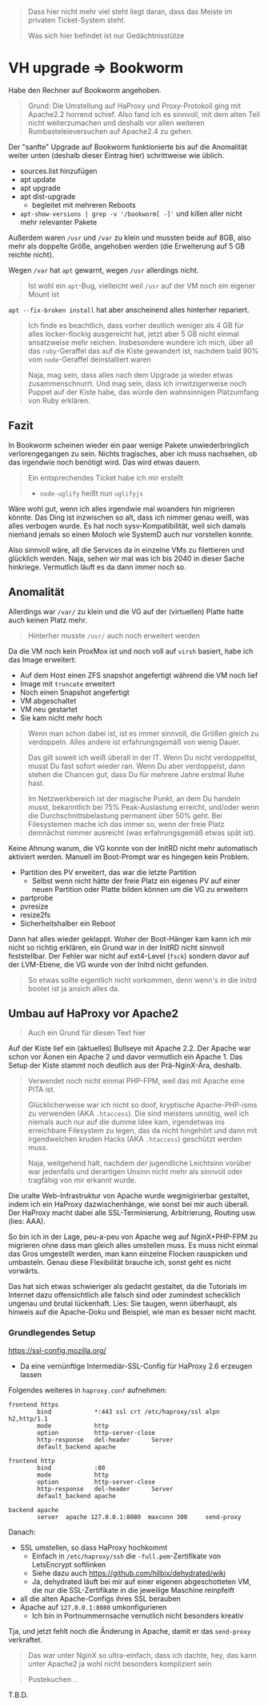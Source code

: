 > Dass hier nicht mehr viel steht liegt daran, dass das Meiste im privaten Ticket-System steht.
>
> Was sich hier befindet ist nur Gedächtnisstütze


# VH upgrade => Bookworm

Habe den Rechner auf Bookworm angehoben.

> Grund:  Die Umstellung auf HaProxy und Proxy-Protokoll ging mit Apache2.2 horrend schief.
> Also fand ich es sinnvoll, mit dem alten Teil nicht weiterzumachen und deshalb
> vor allen weiteren Rumbasteleieversuchen auf Apache2.4 zu gehen.

Der "sanfte" Upgrade auf Bookworm funktionierte bis auf die Anomalität weiter unten (deshalb dieser Eintrag hier) schrittweise wie üblich.

- sources.list hinzufügen
- apt update
- apt upgrade
- apt dist-upgrade
  - begleitet mit mehreren Reboots
- `apt-show-versions | grep -v '/bookworm[ -]'` und killen aller nicht mehr relevanter Pakete

Außerdem waren `/usr` und `/var` zu klein und mussten beide auf 8GB, also mehr als doppelte Größe, angehoben werden (die Erweiterung auf 5 GB reichte nicht).

Wegen `/var` hat `apt` gewarnt, wegen `/usr` allerdings nicht.

> Ist wohl ein `apt`-Bug, vielleicht weil `/usr` auf der VM noch ein eigener Mount ist

`apt --fix-broken install` hat aber anscheinend alles hinterher repariert.

> Ich finde es beachtlich, dass vorher deutlich weniger als 4 GB für alles locker-flockig ausgereicht hat,
> jetzt aber 5 GB nicht einmal ansatzweise mehr reichen.  Insbesondere wundere ich mich,
> über all das `ruby`-Geraffel das auf die Kiste gewandert ist, nachdem bald 90% vom `node`-Geraffel deinstalliert waren
>
> Naja, mag sein, dass alles nach dem Upgrade ja wieder etwas zusammenschnurrt.  Und mag sein, dass ich irrwitzigerweise
> noch Puppet auf der Kiste habe, das würde den wahnsinnigen Platzumfang von Ruby erklären.


## Fazit

In Bookworm scheinen wieder ein paar wenige Pakete unwiederbringlich verlorengegangen zu sein.
Nichts tragisches, aber ich muss nachsehen, ob das irgendwie noch benötigt wird.
Das wird etwas dauern.

> Ein entsprechendes Ticket habe ich mir erstellt
>
> - `node-uglify` heißt nun `uglifyjs`

Wäre wohl gut, wenn ich alles irgendwie mal woanders hin migrieren könnte.  Das Ding ist inzwischen so alt,
dass ich nimmer genau weiß, was alles verbogen wurde.  Es hat noch sysv-Kompatibilität,
weil sich damals niemand jemals so einen Moloch wie SystemD auch nur vorstellen konnte.

Also sinnvoll wäre, all die Services da in einzelne VMs zu filettieren und glücklich werden.
Naja, sehen wir mal was ich bis 2040 in dieser Sache hinkriege.  Vermutlich läuft es da dann immer noch so.


## Anomalität

Allerdings war `/var/` zu klein und die VG auf der (virtuellen) Platte hatte auch keinen Platz mehr.

> Hinterher musste `/usr/` auch noch erweitert werden

Da die VM noch kein ProxMox ist und noch voll auf `virsh` basiert, habe ich das Image erweitert:

- Auf dem Host einen ZFS snapshot angefertigt während die VM noch lief
- Image mit `truncate` erweitert
- Noch einen Snapshot angefertigt
- VM abgeschaltet
- VM neu gestartet
- Sie kam nicht mehr hoch

> Wenn man schon dabei ist, ist es immer sinnvoll, die Größen gleich zu verdoppeln.
> Alles andere ist erfahrungsgemäß von wenig Dauer.
>
> Das gilt soweit ich weiß überall in der IT.  Wenn Du nicht verdoppeltst, musst Du fast sofort wieder ran.
> Wenn Du aber verdoppelst, dann stehen die Chancen gut, dass Du für mehrere Jahre erstmal Ruhe hast.
>
> Im Netzwerkbereich ist der magische Punkt, an dem Du handeln musst, bekanntlich bei 75% Peak-Auslastung erreicht,
> und/oder wenn die Durchschnittsbelastung permanent über 50% geht.  Bei Filesystemen mache ich das immer so,
> wenn der freie Platz demnächst nimmer ausreicht (was erfahrungsgemäß etwas spät ist).

Keine Ahnung warum, die VG konnte von der InitRD nicht mehr automatisch aktiviert werden.
Manuell im Boot-Prompt war es hingegen kein Problem.

- Partition des PV erweitert, das war die letzte Partition
  - Selbst wenn nicht hätte der freie Platz ein eigenes PV auf einer neuen Partition oder Platte bilden können um die VG zu erweitern
- partprobe
- pvresize
- resize2fs
- Sicherheitshalber ein Reboot

Dann hat alles wieder geklappt.  Woher der Boot-Hänger kam kann ich mir nicht so richtig erklären, ein Grund war in der InitRD nicht sinnvoll feststellbar.
Der Fehler war nicht auf ext4-Level (`fsck`) sondern davor auf der LVM-Ebene, die VG wurde von der Initrd nicht gefunden.

> So etwas sollte eigentlich nicht vorkommen, denn wenn's in die initrd bootet ist ja ansich alles da.

## Umbau auf HaProxy vor Apache2

> Auch ein Grund für diesen Text hier

Auf der Kiste lief ein (aktuelles) Bullseye mit Apache 2.2.  Der Apache war schon vor Äonen ein Apache 2
und davor vermutlich ein Apache 1.  Das Setup der Kiste stammt noch deutlich aus der Prä-NginX-Ära, deshalb.

> Verwendet noch nicht einmal PHP-FPM, weil das mit Apache eine PITA ist.
>
> Glücklicherweise war ich nicht so doof, kryptische Apache-PHP-isms zu verwenden (AKA `.htaccess`).
> Die sind meistens unnötig, weil ich niemals auch nur auf die dumme Idee kam, irgendetwas ins erreichbare Filesystem zu legen,
> das da nicht hingehört und dann mit irgendwelchen kruden Hacks (AKA `.htaccess`) geschützt werden muss.
>
> Naja, weitgehend halt, nachdem der jugendliche Leichtsinn vorüber war jedenfalls und derartigen Unsinn nicht mehr
> als sinnvoll oder tragfähig von mir erkannt wurde.

Die uralte Web-Infrastruktur von Apache wurde wegmigirierbar gestaltet,
indem ich ein HaProxy dazwischenhänge, wie sonst bei mir auch überall.
Der HaProxy macht dabei alle SSL-Terminierung, Arbitrierung, Routing usw. (lies: AAA).

So bin ich in der Lage, peu-a-peu von Apache weg auf NginX+PHP-FPM zu migrieren ohne dass man gleich alles umstellen muss.
Es muss nicht einmal das Gros umgestellt werden, man kann einzelne Flocken rauspicken und umbasteln.
Genau diese Flexibilität brauche ich, sonst geht es nicht vorwärts.

Das hat sich etwas schwieriger als gedacht gestaltet,
da die Tutorials im Internet dazu offensichtlich alle falsch sind oder zumindest schecklich ungenau und brutal lückenhaft.
Lies:  Sie taugen, wenn überhaupt, als hinweis auf die Apache-Doku und Beispiel, wie man es besser nicht macht.

### Grundlegendes Setup

<https://ssl-config.mozilla.org/>

- Da eine vernünftige Intermediär-SSL-Config für HaProxy 2.6 erzeugen lassen

Folgendes weiteres in `haproxy.conf` aufnehmen:

```
frontend https
        bind            *:443 ssl crt /etc/haproxy/ssl alpn h2,http/1.1
        mode            http
        option          http-server-close
        http-response   del-header      Server
        default_backend apache

frontend http
        bind            :80
        mode            http
        option          http-server-close
        http-response   del-header      Server
        default_backend apache

backend apache
        server  apache 127.0.0.1:8080  maxconn 300     send-proxy
```

Danach:

- SSL umstellen, so dass HaProxy hochkommt
  - Einfach in `/etc/haproxy/ssh` die `-full.pem`-Zertifikate von LetsEncrypt softlinken
  - Siehe dazu auch <https://github.com/hilbix/dehydrated/wiki>
  - Ja, dehydrated läuft bei mir auf einer eigenen abgeschotteten VM, die nur die SSL-Zertifikate in die jeweilige Maschine reinpfeift
- all die alten Apache-Configs ihres SSL berauben
- Apache auf `127.0.0.1:8080` umkonfigurieren
  - Ich bin in Portnummernsache vernutlich nicht besonders kreativ

Tja, und jetzt fehlt noch die Änderung in Apache, damit er das `send-proxy` verkraftet.

> Das war unter NginX so ultra-einfach, dass ich dachte, hey, das kann unter Apache2 ja wohl nicht besonders kompliziert sein
>
> Pustekuchen ..

T.B.D.


